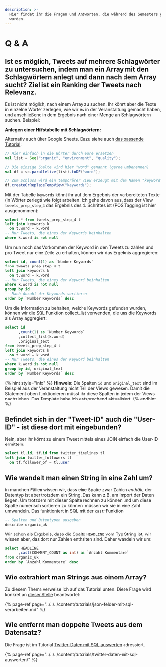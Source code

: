 ```yaml
---
description: >-
  Hier findet ihr die Fragen und Antworten, die während des Semesters gestellt
  wurden.
---
```


# Q & A

## Ist es möglich, Tweets auf mehrere Schlagwörter zu untersuchen, indem man ein Array mit den Schlagwörtern anlegt und dann nach dem Array sucht? Ziel ist ein Ranking der Tweets nach Relevanz.

Es ist nicht möglich, nach einem Array zu suchen. Ihr könnt aber die Texte in einzelne Wörter zerlegen, wie wir es in der Veranstaltung gemacht haben, und anschließend in dem Ergebnis nach einer Menge an Schlagwörtern suchen. Beispiel:

**Anlegen einer Hilfstabelle mit Schlagwörtern:**

Alternativ auch über Google Sheets. Dazu siehe auch [das passende Tutorial](../../../content/tutorials/themen-in-texten-mittels-sql-identifizieren/1-arbeiten-mit-mappingstabellen.md):

```scala
// Hier einfach in die Wörter durch eure ersetzen
val list = Seq("organic", "environment", "quality");

// Die einzige Spalte wird hier "word" genannt (gerne umbenennen)
val df = sc.parallelize(list).toDF("word");

// Zum Schluss wird ein temporärer View erzeugt mit dem Namen "keyword"
df.createOrReplaceTempView("keywords");
```

Mit der Tabelle `keywords` könnt ihr auf dem Ergebnis der vorbereiteten Texte \(in Wörter zerlegt\) wie folgt arbeiten. Ich gehe davon aus, dass der View `tweets_prep_step_4` das Ergebnis des 4. Schrittes ist \(POS Tagging ist hier ausgenommen\):

```sql
select * from tweets_prep_step_4 t
left join keywords k 
  on t.word = k.word
-- Nur Tweets, die eines der Keywords beinhalten
where k.word is not null
```

Um nun noch das Vorkommen der Keyword in den Tweets zu zählen und pro Tweet nur eine Zeile zu erhalten, können wir das Ergebnis aggregieren:

```sql
select id, count(1) as `Number Keywords` 
from tweets_prep_step_4 t
left join keywords k 
  on t.word = k.word
-- Nur Tweets, die eines der Keyword beinhalten
where k.word is not null
group by id
-- Nach Anzahl der Keywords sortieren
order by `Number Keywords` desc
```

Um die Information zu behalten, welche Keywords gefunden wurden, können wir die SQL Funktion collect\_list verwenden, die uns die Keywords als Array aggregiert:

```sql
select id
      ,count(1) as `Number Keywords` 
      ,collect_list(k.word)
      ,original_text
from tweets_prep_step_4 t
left join keywords k 
  on t.word = k.word
-- Nur Tweets, die eines der Keyword beinhalten
where k.word is not null
group by id, original_text
order by `Number Keywords` desc
```

{% hint style="info" %}
**Hinweis**: Die Spalten `id` und `original_text` sind im Beispiel aus der Veranstaltung nicht Teil der Views gewesen. Damit die Statement oben funktionieren müsst ihr diese Spalten in jedem der Views nachziehen. Das Template habe ich entsprechend aktualisiert.
{% endhint %}

## Befindet sich in der "Tweet-ID" auch die "User-ID" - ist diese dort mit eingebunden?

Nein, aber ihr könnt zu einem Tweet mittels eines JOIN einfach die User-ID ermitteln:

```sql
select tl.id, tf.id from twitter_timelines tl
left join twitter_followers tf
  on tf.follower_of = tl.user
```

## Wie wandelt man einen String in eine Zahl um?

In manchen Fällen wissen wir, dass eine Spalte zwar Zahlen _enthält,_ der Datentyp ist aber trotzdem ein String. Das kann z.B. am Import der Daten liegen. Um trotzdem mit dieser Spalte rechnen zu können und um diese Spalte numerisch sortieren zu können, müssen wir sie in eine Zahl umwandeln. Das funktioniert in SQL mit der `cast`-Funktion.

```sql
-- Spalten und Datentypen ausgeben
describe organic_uk
```

Wir sehen als Ergebnis, dass die Spalte `HEADLINE` vom Typ String ist, wir wissen aber, das dort nur Zahlen enthalten sind. Daher wandeln wir um:

```sql
select HEADLINE
      ,cast(COMMENT_COUNT as int) as `Anzahl Kommentare`
from organic_uk
order by `Anzahl Kommentare` desc
```

## Wie extrahiert man Strings aus einem Array?

Zu diesem Thema verweise ich auf das Tutorial unten. Diese Frage wird konkret an [dieser Stelle](../../../content/tutorials/json-felder-mit-sql-verarbeiten.md#arrays-mit-sql-abfragen) beantwortet:

{% page-ref page="../../../content/tutorials/json-felder-mit-sql-verarbeiten.md" %}

## Wie entfernt man doppelte Tweets aus dem Datensatz?

Die Frage ist im Tutorial [Twitter-Daten mit SQL auswerten](../../../content/tutorials/twitter-daten-mit-sql-auswerten/#doppelte-tweets-herausfiltern) adressiert.

{% page-ref page="../../../content/tutorials/twitter-daten-mit-sql-auswerten/" %}

